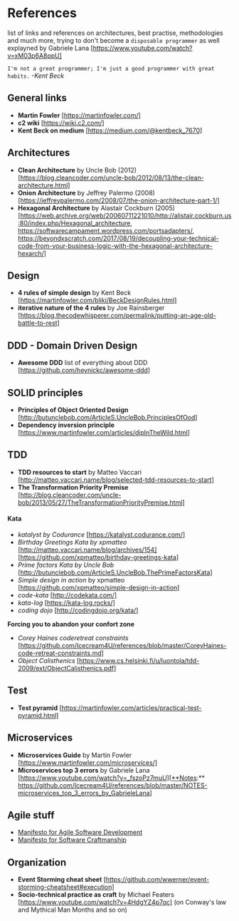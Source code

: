 # References
list of links and references on architectures, best practise, methodologies and much more, trying to don't become a `disposable programmer` as well explayned by Gabriele Lana [https://www.youtube.com/watch?v=xM03p6A8ppU]

`I'm not a great programmer; I'm just a good programmer with great habits.` *-Kent Beck*

## General links
- **Martin Fowler** [https://martinfowler.com/]
- **c2 wiki** [https://wiki.c2.com/]
- **Kent Beck on medium** [https://medium.com/@kentbeck_7670]

## Architectures
- **Clean Architecture** by Uncle Bob (2012) [https://blog.cleancoder.com/uncle-bob/2012/08/13/the-clean-architecture.html]
- **Onion Architecture** by Jeffrey Palermo (2008) [https://jeffreypalermo.com/2008/07/the-onion-architecture-part-1/]
- **Hexagonal Architecture** by Alastair Cockburn (2005) [https://web.archive.org/web/20060711221010/http://alistair.cockburn.us:80/index.php/Hexagonal_architecture, https://softwarecampament.wordpress.com/portsadapters/, https://beyondxscratch.com/2017/08/19/decoupling-your-technical-code-from-your-business-logic-with-the-hexagonal-architecture-hexarch/]

## Design
- **4 rules of simple design** by Kent Beck [https://martinfowler.com/bliki/BeckDesignRules.html]
- **iterative nature of the 4 rules** by Joe Rainsberger [https://blog.thecodewhisperer.com/permalink/putting-an-age-old-battle-to-rest]

## DDD - Domain Driven Design
- **Awesome DDD** list of everything about DDD [https://github.com/heynickc/awesome-ddd]

## SOLID principles
- **Principles of Object Oriented Design** [http://butunclebob.com/ArticleS.UncleBob.PrinciplesOfOod]
- **Dependency inversion principle** [https://www.martinfowler.com/articles/dipInTheWild.html]

## TDD
- **TDD resources to start** by Matteo Vaccari [http://matteo.vaccari.name/blog/selected-tdd-resources-to-start]
- **The Transformation Priority Premise** [http://blog.cleancoder.com/uncle-bob/2013/05/27/TheTransformationPriorityPremise.html]


#### Kata 
- *katalyst by Codurance* [https://katalyst.codurance.com/]
- *Birthday Greetings Kata by xpmatteo* [http://matteo.vaccari.name/blog/archives/154][https://github.com/xpmatteo/birthday-greetings-kata]
- *Prime factors Kata by Uncle Bob* [http://butunclebob.com/ArticleS.UncleBob.ThePrimeFactorsKata]
- *Simple design in action* by xpmatteo [https://github.com/xpmatteo/simple-design-in-action]
- *code-kata* [http://codekata.com/]
- *kata-log* [https://kata-log.rocks/]
- *coding dojo* [http://codingdojo.org/kata/]

**Forcing you to abandon your confort zone**
- *Corey Haines coderetreat constraints* [https://github.com/Icecream4U/references/blob/master/CoreyHaines-code-retreat-constraints.md]
- *Object Calisthenics* [https://www.cs.helsinki.fi/u/luontola/tdd-2009/ext/ObjectCalisthenics.pdf]

## Test
- **Test pyramid** [https://martinfowler.com/articles/practical-test-pyramid.html]

## Microservices
- **Microservices Guide** by Martin Fowler [https://www.martinfowler.com/microservices/]
- **Microservices top 3 errors** by Gabriele Lana [https://www.youtube.com/watch?v=_fszoPz7muU][**Notes:** https://github.com/Icecream4U/references/blob/master/NOTES-microservices_top_3_errors_by_GabrieleLana]

## Agile stuff
- [Manifesto for Agile Software Development](https://agilemanifesto.org/)
- [Manifesto for Software Craftmanship](http://manifesto.softwarecraftsmanship.org/)

## Organization
- **Event Storming cheat sheet** [https://github.com/wwerner/event-storming-cheatsheet#execution]
- **Socio-technical practice as craft** by Michael Featers [https://www.youtube.com/watch?v=4HdgYZ4p7qc] (on Conway's law and Mythical Man Months and so on)
